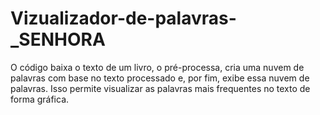 # Vizualizador-de-palavras-_SENHORA
O código baixa o texto de um livro, o pré-processa, cria uma nuvem de palavras com base no texto processado e, por fim, exibe essa nuvem de palavras. Isso permite visualizar as palavras mais frequentes no texto de forma gráfica.
